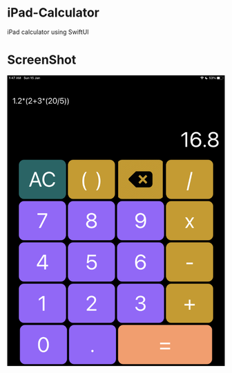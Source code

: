 # iPad-Calculator
iPad calculator using SwiftUI
# ScreenShot
![alt text](https://github.com/Subroto-debnath/iPad-Calculator/blob/main/ScreenShot.PNG)
